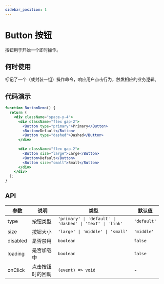```yaml
---
sidebar_position: 1
---
```


# Button 按钮

按钮用于开始一个即时操作。

## 何时使用

标记了一个（或封装一组）操作命令，响应用户点击行为，触发相应的业务逻辑。

## 代码演示

```jsx live
function ButtonDemo() {
  return (
    <div className="space-y-4">
      <div className="flex gap-2">
        <Button type="primary">Primary</Button>
        <Button>Default</Button>
        <Button type="dashed">Dashed</Button>
      </div>
      
      <div className="flex gap-2">
        <Button size="large">Large</Button>
        <Button>Default</Button>
        <Button size="small">Small</Button>
      </div>
    </div>
  );
}
```

## API

| 参数 | 说明 | 类型 | 默认值 |
| --- | --- | --- | --- |
| type | 按钮类型 | `'primary' \| 'default' \| 'dashed' \| 'text' \| 'link'` | `'default'` |
| size | 按钮大小 | `'large' \| 'middle' \| 'small'` | `'middle'` |
| disabled | 是否禁用 | `boolean` | `false` |
| loading | 是否加载中 | `boolean` | `false` |
| onClick | 点击按钮时的回调 | `(event) => void` | - | 